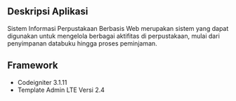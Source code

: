 ## Deskripsi Aplikasi
Sistem Informasi Perpustakaan Berbasis Web merupakan sistem yang dapat digunakan untuk mengelola berbagai aktifitas di perpustakaan, mulai dari penyimpanan databuku hingga proses peminjaman.

##  Framework
* Codeigniter 3.1.11
* Template Admin LTE  Versi 2.4
